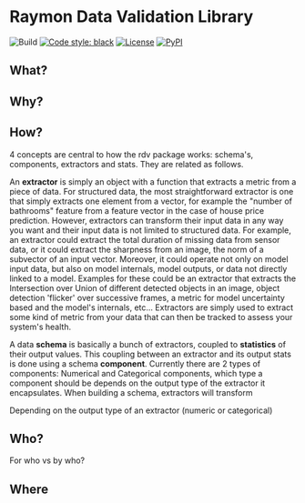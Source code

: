 
# Raymon Data Validation Library
![Build](https://github.com/raymon-ai/data-validation/workflows/build/badge.svg)
[![Code style: black](https://img.shields.io/badge/code%20style-black-000000.svg)](https://github.com/psf/black)
<a href="https://github.com/raymon-ai/data-validation/blob/master/LICENSE.md"><img alt="License" src="https://img.shields.io/github/license/raymon-ai/data-validation"></a>
<a href="#"><img alt="PyPI" src="https://img.shields.io/pypi/v/rdv"></a>

## What?

## Why?

## How?
4 concepts are central to how the rdv package works: schema's, components, extractors and stats. They are related as follows.

An **extractor** is simply an object with a function that extracts a metric from a piece of data. For structured data, the most straightforward extractor is one that simply extracts one element from a vector, for example the "number of bathrooms" feature from a feature vector in the case of house price prediction. However, extractors can transform their input data in any way you want and their input data is not limited to structured data. For example, an extractor could extract the total duration of missing data from sensor data, or it could extract the sharpness from an image, the norm of a subvector of an input vector. Moreover, it could operate not only on model input data, but also on model internals,  model outputs, or data not directly linked to a model. Examples for these could be an extractor that extracts the Intersection over Union of different detected objects in an image, object detection 'flicker' over successive frames, a metric for model uncertainty based and the model's internals, etc... Extractors are simply used to extract some kind of metric from your data that can then be tracked to assess your system's health. 

A data **schema** is basically a bunch of extractors, coupled to **statistics** of their output values. This coupling between an extractor and its output stats is done using a schema **component**. Currently there are 2 types of components: Numerical and Categorical components, which type a component should be depends on the output type of the extractor it encapsulates. When building a schema, extractors will transform 

Depending on the output type of an extractor (numeric or categorical)

## Who?
For who vs by who?

## Where
